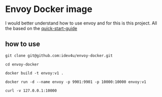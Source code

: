 # Envoy Docker image

I would better understand how to use envoy and for this is this project. All the based on the [quick-start-guide](https://www.envoyproxy.io/docs/envoy/latest/start/start#quick-start-to-run-simple-example)

## how to use

```shell
git clone git@github.com:idev4u/envoy-docker.git
```

```shell
cd envoy-docker
```

```shell
docker build -t envoy:v1 .
```

```shell
docker run -d --name envoy -p 9901:9901 -p 10000:10000 envoy:v1
```

```shell
curl -v 127.0.0.1:10000
```
